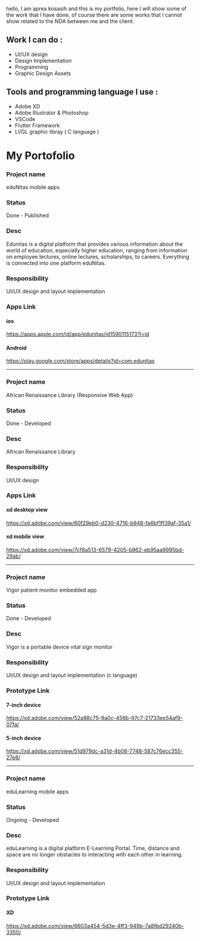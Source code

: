 hello, I am aprea kosasih and this is my portfolio, here I will show some of the work that I have done,
of course there are some works that I cannot show related to the NDA between me and the client.

## Work I can do :
* UI/UX design
* Design Implementation
* Programming
* Graphic Design Assets

## Tools and programming language I use :
* Adobe XD
* Adobe Illustrator & Photoshop
* VSCode
* Flutter Framework
* LVGL graphic libray ( C language )

# My Portofolio

### Project name
eduNitas mobile apps
### Status
Done - Published
### Desc
Edunitas is a digital platform that provides various information about the world of education,
especially higher education, ranging from information on employee lectures, online lectures, scholarships, to careers.
Everything is connected into one platform eduNitas.
### Responsibility
UI/UX design and layout implementation
### Apps Link
#### ios
https://apps.apple.com/id/app/edunitas/id1590115173?l=id
#### Android
https://play.google.com/store/apps/details?id=com.edunitas
___

### Project name
African Renaissance Library (Responsive Web App)
### Status
Done - Developed
### Desc
African Renaissance Library
### Responsibility
UI/UX design
### Apps Link
#### xd desktop view
https://xd.adobe.com/view/60f29eb0-d230-4716-b948-fa6bf1ff39af-35a1/
#### xd mobile view
https://xd.adobe.com/view/7cf8a513-6579-4205-b962-eb95aa9995bd-29ab/
___

### Project name
Vigor patient monitor embedded app
### Status
Done - Developed
### Desc
Vigor is a portable device vital sign monitor
### Responsibility
UI/UX design and layout implementation (c language)
### Prototype Link
#### 7-inch device
https://xd.adobe.com/view/52a98c75-9a0c-456b-97c7-21733ee54af9-07fa/
#### 5-inch device
https://xd.adobe.com/view/51d979dc-a31d-4b08-7748-587c76ecc355-27e8/

___

### Project name
eduLearning mobile apps
### Status
Ongoing - Developed
### Desc
eduLearning is a digital platform E-Learning Portal.
Time, distance and space are no longer obstacles
to interacting with each other in learning.
### Responsibility
UI/UX design and layout implementation
### Prototype Link
#### XD
https://xd.adobe.com/view/6603a454-5d3e-4ff3-949b-7a8fbd29240b-3350/

